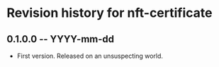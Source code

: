 # Revision history for nft-certificate

## 0.1.0.0 -- YYYY-mm-dd

* First version. Released on an unsuspecting world.
